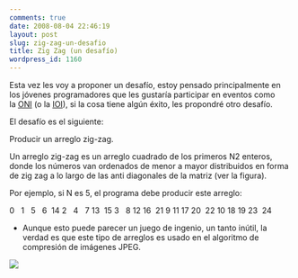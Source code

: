 ```yaml
---
comments: true
date: 2008-08-04 22:46:19
layout: post
slug: zig-zag-un-desafio
title: Zig Zag (un desafío)
wordpress_id: 1160
---
```


Esta vez les voy a proponer un desafío, estoy pensado principalmente en los jóvenes programadores que les gustaría participar en eventos como la [ONI](http://www.oni.cl/) (o la [IOI](http://www.fayerwayer.com/2008/07/olimpiadas-internacionales-de-informatica/)), si la cosa tiene algún éxito, les propondré otro desafío.

El desafío es el siguiente:

Producir un arreglo zig-zag.

Un arreglo zig-zag es un arreglo cuadrado de los primeros N2 enteros, donde los números van ordenados de menor a mayor distribuidos en forma de zig zag a lo largo de las anti diagonales de la matriz (ver la figura).

Por ejemplo, si N es 5, el programa debe producir este arreglo:

0   1   5   6  14
2   4   7 13  15
3   8 12 16  21
9 11 17 20  22
10 18 19 23  24

* Aunque esto puede parecer un juego de ingenio, un tanto inútil, la verdad es que este tipo de arreglos es usado en el algoritmo de compresión de imágenes JPEG.

[![](http://www.lnds.net/blog/wp-content/uploads/2011/01/600px-JPEG_ZigZag-300x300.jpg)](http://www.lnds.net/blog/wp-content/uploads/2011/01/600px-JPEG_ZigZag.jpg)

